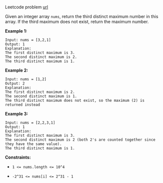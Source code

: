 Leetcode problem [url](https://leetcode.com/problems/third-maximum-number)

Given an integer array `nums`, return the third distinct maximum number in this array. If the third maximum does not exist, return the maximum number.

**Example 1:**
```
Input: nums = [3,2,1]
Output: 1
Explanation:
The first distinct maximum is 3.
The second distinct maximum is 2.
The third distinct maximum is 1.
```

**Example 2:**
```
Input: nums = [1,2]
Output: 2
Explanation:
The first distinct maximum is 2.
The second distinct maximum is 1.
The third distinct maximum does not exist, so the maximum (2) is returned instead
```

**Example 3:**
```
Input: nums = [2,2,3,1]
Output: 1
Explanation:
The first distinct maximum is 3.
The second distinct maximum is 2 (both 2's are counted together since they have the same value).
The third distinct maximum is 1.
```

**Constraints:**
- `1 <= nums.length <= 10^4`

- `-2^31 <= nums[i] <= 2^31 - 1`

